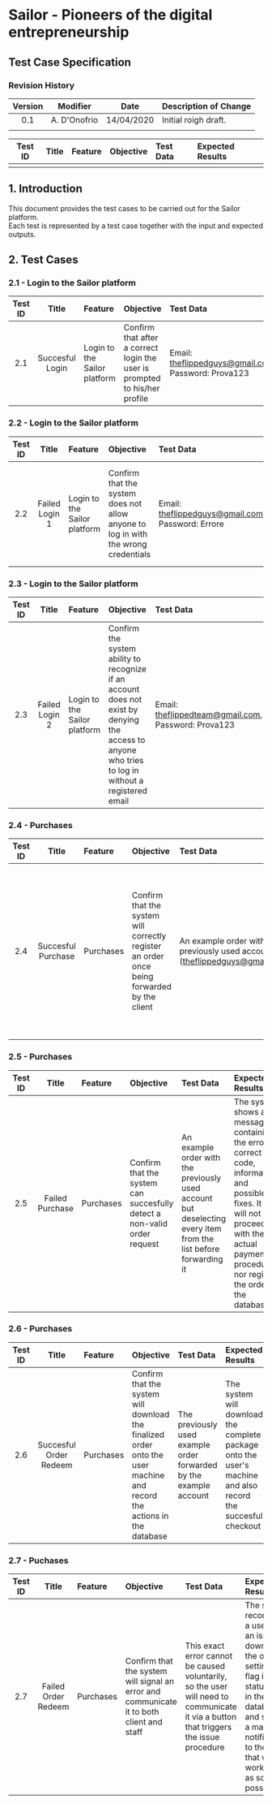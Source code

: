 
# Sailor - Pioneers of the digital entrepreneurship
## Test Case Specification        

### **Revision History**

| Version | Modifier | Date       | Description of Change |
|:-------:|:--------:|:----------:|:----------------------|
| 0.1 | A. D'Onofrio | 14/04/2020 | Initial roigh draft.  |
|                                                         |  


| Test ID | Title | Feature | Objective | Test Data | Expected Results |
|:-------:|:-----:|:--------|:----------|:----------|:-----------------|
|         |       |         |           |           |                  |

## 1. Introduction

This document provides the test cases to be carried out for the Sailor platform.  
Each test is represented by a test case together with the input and expected outputs.

## 2. Test Cases

### 2.1 - Login to the Sailor platform

| Test ID | Title | Feature | Objective | Test Data | Expected Results |
|:-------:|:-----:|:--------|:----------|:----------|:-----------------|
|2.1|Succesful Login|Login to the Sailor platform|Confirm that after a correct login the user is prompted to his/her profile|Email: theflippedguys@gmail.com, Password: Prova123|The system redirects you to the user profile|

### 2.2 - Login to the Sailor platform

| Test ID | Title | Feature | Objective | Test Data | Expected Results |
|:-------:|:-----:|:--------|:----------|:----------|:-----------------|
|2.2|Failed Login 1|Login to the Sailor platform|Confirm that the system does not allow anyone to log in with the wrong credentials|Email: theflippedguys@gmail.com, Password: Errore|The system shows a message containing the correct error code, informations and possible fixes|

### 2.3 - Login to the Sailor platform

| Test ID | Title | Feature | Objective | Test Data | Expected Results |
|:-------:|:-----:|:--------|:----------|:----------|:-----------------|
|2.3|Failed Login 2|Login to the Sailor platform|Confirm the system ability to recognize if an account does not exist by denying the access to anyone who tries to log in without a registered email|Email: theflippedteam@gmail.com, Password: Prova123|The system shows a message containing the error correct code, informations and possible fixes|

### 2.4 - Purchases

| Test ID | Title | Feature | Objective | Test Data | Expected Results |
|:-------:|:-----:|:--------|:----------|:----------|:-----------------|
|2.4|Succesful Purchase|Purchases|Confirm that the system will correctly register an order once being forwarded by the client|An example order with the previously used account (theflippedguys@gmail.com)|The system will correctly register the order in the database and it will be visible by the staff in the pending orders dashboard and by the user in the appropriate section|

### 2.5 - Purchases

| Test ID | Title | Feature | Objective | Test Data | Expected Results |
|:-------:|:-----:|:--------|:----------|:----------|:-----------------|
|2.5|Failed Purchase|Purchases|Confirm that the system can succesfully detect a non-valid order request|An example order with the previously used account but deselecting every item from the list before forwarding it|The system shows a message containing the error correct code, informations and possible fixes. It also will not proceed with the actual payment procedure nor register the order in the database|


### 2.6 - Purchases

| Test ID | Title | Feature | Objective | Test Data | Expected Results |
|:-------:|:-----:|:--------|:----------|:----------|:-----------------|
|2.6|Succesful Order Redeem|Purchases|Confirm that the system will download the finalized order onto the user machine and record the actions in the database|The previously used example order forwarded by the example account|The system will download the complete package onto the user's machine and also record the succesful checkout|

### 2.7 - Puchases 

| Test ID | Title | Feature | Objective | Test Data | Expected Results |
|:-------:|:-----:|:--------|:----------|:----------|:-----------------|
|2.7|Failed Order Redeem|Purchases|Confirm that the system will signal an error and communicate it to both client and staff|This exact error cannot be caused voluntarily, so the user will need to communicate it via a button that triggers the issue procedure|The system records that a user has an issue downloading the order by setting a flag in the status field in the database and sending a mail notification to the staff that will work on a fix as soon as possible|
